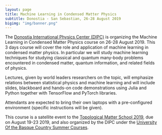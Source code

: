 ```yaml
---
layout: page
title: Machine Learning in Condensed Matter Physics
subtitle: Donostia - San Sebastian, 26-28 August 2019
bigimg: "img/banner.png"
---
```


The [Donostia International Physics Center (DIPC)](http://dipc.ehu.es) is organizing the Machine Learning in Condensed Matter Physics course on 26-28 August 2019. This 3 days course will cover the role and application of machine learning in condensed matter physics. In particular we will study machine learning techniques for studying classical and quantum many-body problems encountered in condensed matter, quantum information, and related fields of physics. 

Lectures, given by world leaders researchers on the topic, will emphasize relations between statistical physics and machine learning and will include slides, blackboard and hands-on code demonstrations using Julia and Python together with TensorFlow and PyTorch libraries. 

Attendants are expected to bring their own laptops with a pre-configured environment (specific instructions will be given).

This course is a satellite event to the [Topological Matter School 2019](https://tms-dipc.org/), due on August 19-23 2019, and also organized by the DIPC under the [University Of the Basque Country Summer Courses](https://www.uik.eus/en).
